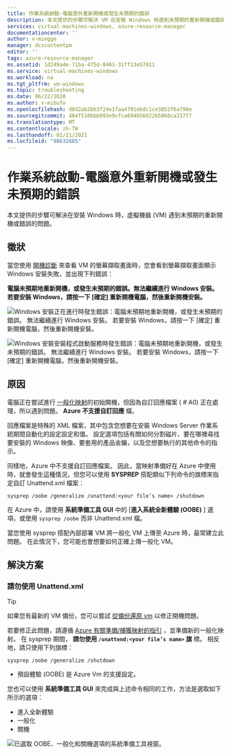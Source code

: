 ```yaml
---
title: 作業系統啟動-電腦意外重新開機或發生未預期的錯誤
description: 本文提供的步驟可解決 VM 在安裝 Windows 時遇到未預期的重新開機或錯誤的問題。
services: virtual-machines-windows, azure-resource-manager
documentationcenter: ''
author: v-miegge
manager: dcscontentpm
editor: ''
tags: azure-resource-manager
ms.assetid: 1d249a4e-71ba-475d-8461-31ff13e57811
ms.service: virtual-machines-windows
ms.workload: na
ms.tgt_pltfrm: vm-windows
ms.topic: troubleshooting
ms.date: 06/22/2020
ms.author: v-mibufo
ms.openlocfilehash: d8d2ab2bb3f24e1faa4791ebdc1ce3852f6a790e
ms.sourcegitcommit: 484f510bbb093e9cfca694b56622b5860ca317f7
ms.translationtype: MT
ms.contentlocale: zh-TW
ms.lasthandoff: 01/21/2021
ms.locfileid: "98632685"
---
```

# <a name="os-start-up--computer-restarted-unexpectedly-or-encountered-an-unexpected-error"></a>作業系統啟動-電腦意外重新開機或發生未預期的錯誤

本文提供的步驟可解決在安裝 Windows 時，虛擬機器 (VM) 遇到未預期的重新開機或錯誤的問題。

## <a name="symptom"></a>徵狀

當您使用 [開機診斷](./boot-diagnostics.md) 來查看 VM 的螢幕擷取畫面時，您會看到螢幕擷取畫面顯示 Windows 安裝失敗，並出現下列錯誤：

**電腦未預期地重新開機，或發生未預期的錯誤。無法繼續進行 Windows 安裝。若要安裝 Windows，請按一下 [確定] 重新開機電腦，然後重新開機安裝。**

![Windows 安裝正在進行時發生錯誤：電腦未預期地重新開機，或發生未預期的錯誤。 無法繼續進行 Windows 安裝。 若要安裝 Windows，請按一下 [確定] 重新開機電腦，然後重新開機安裝。](./media/unexpected-restart-error-during-vm-boot/1.png)
 
![Windows 安裝安裝程式啟動服務時發生錯誤：電腦未預期地重新開機，或發生未預期的錯誤。 無法繼續進行 Windows 安裝。 若要安裝 Windows，請按一下 [確定] 重新開機電腦，然後重新開機安裝。](./media/unexpected-restart-error-during-vm-boot/2.png)

## <a name="cause"></a>原因

電腦正在嘗試進行 [一般化映射](/windows-hardware/manufacture/desktop/sysprep--generalize--a-windows-installation)的初始開機，但因為自訂回應檔案 ( # A0) 正在處理，所以遇到問題。 **Azure 不支援自訂回應** 檔。 

回應檔案是特殊的 XML 檔案，其中包含您想要在安裝 Windows Server 作業系統期間自動化的設定設定和值。 設定選項包括有關如何分割磁片、要在哪裡尋找要安裝的 Windows 映像、要套用的產品金鑰，以及您想要執行的其他命令的指示。

同樣地，Azure 中不支援自訂回應檔案。 因此，當映射準備好在 Azure 中使用時，就會發生這種情況，但您可以使用 **SYSPREP** 搭配類似下列命令的旗標來指定自訂 Unattend.xml 檔案：

`sysprep /oobe /generalize /unattend:<your file’s name> /shutdown`

在 Azure 中，請使用 **系統準備工具 GUI** 中的 [**進入系統全新體驗 (OOBE)** ] 選項，或使用 `sysprep /oobe` 而非 Unattend.xml 檔。

當您使用 sysprep 搭配內部部署 VM 將一般化 VM 上傳至 Azure 時，最常建立此問題。 在此情況下，您可能也會想要如何正確上傳一般化 VM。

## <a name="solution"></a>解決方案

### <a name="do-not-use-unattendxml"></a>請勿使用 Unattend.xml

> [!TIP]
> 如果您有最新的 VM 備份，您可以嘗試 [從備份還原 vm](../../backup/backup-azure-arm-restore-vms.md) 以修正開機問題。

若要修正此問題，請遵循 [Azure 有關準備/捕獲映射的指引](../windows/upload-generalized-managed.md) ，並準備新的一般化映射。 在 sysprep 期間， **請勿使用 `/unattend:<your file’s name>` 旗** 標。 相反地，請只使用下列旗標：

`sysprep /oobe /generalize /shutdown`

- 預設體驗 (OOBE) 是 Azure Vm 的支援設定。

您也可以使用 **系統準備工具 GUI** 來完成與上述命令相同的工作，方法是選取如下所示的選項：

- 進入全新體驗
- 一般化
- 關機
 
![已選取 OOBE、一般化和關機選項的系統準備工具視窗。](./media/unexpected-restart-error-during-vm-boot/3.png)
